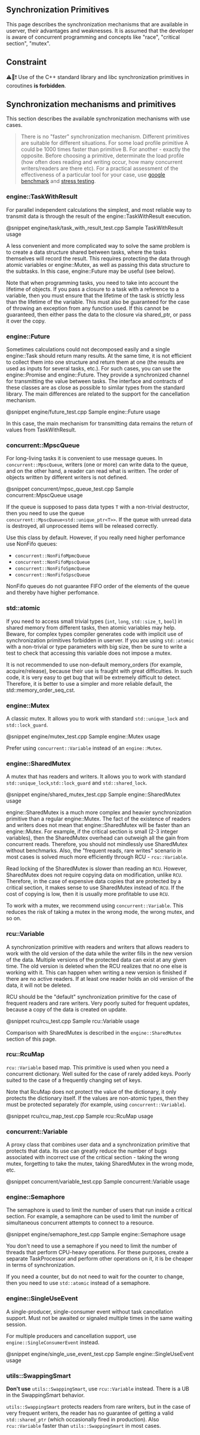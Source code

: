 ## Synchronization Primitives

This page describes the synchronization mechanisms that are available in userver, their advantages and weaknesses. 
It is assumed that the developer is aware of concurrent programming and concepts like "race", "critical section", "mutex".

## Constraint
⚠️🐙❗ Use of the C++ standard library and libc synchronization primitives in coroutines **is forbidden**.

## Synchronization mechanisms and primitives

This section describes the available synchronization mechanisms with use cases.

> There is no "faster" synchronization mechanism. Different primitives are suitable for different situations. 
> For some load profile primitive A could be 1000 times faster than primitive B. For another - exactly the opposite. 
> Before choosing a primitive, determinate the load profile 
> (how often does reading and writing occur, 
> how many concurrent writers/readers are there etc). 
> For a practical assessment of the effectiveness of a particular tool for your case, use 
> [google benchmark](https://github.com/google/benchmark) and [stress testing](https://wiki.yandex-team.ru/taxi/backend/userver/load/).


### engine::TaskWithResult

For parallel independent calculations the simplest, and most reliable way to transmit data is through the result of the engine::TaskWithResult execution.

@snippet engine/task/task_with_result_test.cpp  Sample TaskWithResult usage

A less convenient and more complicated way to solve the same problem is to create a data structure shared between tasks, where the tasks themselves will record the result. This requires protecting the data through atomic variables or engine::Mutex, as well as passing this data structure to the subtasks. In this case, engine::Future may be useful (see below).

Note that when programming tasks, you need to take into account the lifetime of objects. If you pass a closure to a task with a reference to a variable, then you must ensure that the lifetime of the task is strictly less than the lifetime of the variable. This must also be guaranteed for the case of throwing an exception from any function used. If this cannot be guaranteed, then either pass the data to the closure via shared_ptr, or pass it over the copy.


### engine::Future

Sometimes calculations could not decomposed easily and a single engine::Task should return many results. At the same time, it is not efficient to collect them into one structure and return them at one (the results are used as inputs for several tasks, etc.).
For such cases, you can use the engine::Promise and engine::Future. They provide a synchronized channel for transmitting the value between tasks.
The interface and contracts of these classes are as close as possible to similar types from the standard library. The main differences are related to the support for the cancellation mechanism.

@snippet engine/future_test.cpp  Sample engine::Future usage

In this case, the main mechanism for transmitting data remains the return of values from TaskWithResult.

### concurrent::MpscQueue

For long-living tasks it is convenient to use message queues.
In `concurrent::MpscQueue`, writers (one or more) can write data to the queue, and on the other hand, a reader can read what is written. The order of objects written by different writers is not defined.

@snippet concurrent/mpsc_queue_test.cpp  Sample concurrent::MpscQueue usage

If the queue is supposed to pass data types `T` with a non-trivial destructor, then you need to use the queue `concurrent::MpscQueue<std::unique_ptr<T>>`. If the queue with unread data is destroyed, all unprocessed items will be released correctly.

Use this class by default. However, if you really need higher perfomance use NonFifo queues:

* `concurrent::NonFifoMpmcQueue`
* `concurrent::NonFifoMpscQueue`
* `concurrent::NonFifoSpmcQueue`
* `concurrent::NonFifoSpscQueue`

NonFifo queues do not guarantee FIFO order of the elements of the queue and thereby have higher perfomance.

### std::atomic

If you need to access small trivial types (`int`, `long`, `std::size_t`, `bool`) in shared memory from different tasks, then atomic variables may help. Beware, for complex types compiler generates code with implicit use of synchronization primitives forbidden in userver. If you are using `std::atomic` with a non-trivial or type parameters with big size, then be sure to write a test to check that accessing this variable does not impose a mutex.

It is not recommended to use non-default memory_orders (for example, acquire/release), because their use is fraught with great difficulties. In such code, it is very easy to get bug that will be extremely difficult to detect. Therefore, it is better to use a simpler and more reliable default, the std::memory_order_seq_cst.

### engine::Mutex

A classic mutex. It allows you to work with standard `std::unique_lock` and `std::lock_guard`.

@snippet engine/mutex_test.cpp  Sample engine::Mutex usage


Prefer using `concurrent::Variable` instead of an `engine::Mutex`.


### engine::SharedMutex

A mutex that has readers and writers. It allows you to work with standard `std::unique_lock`,`std::lock_guard` and `std::shared_lock`.

@snippet engine/shared_mutex_test.cpp  Sample engine::SharedMutex usage

engine::SharedMutex is a much more complex and heavier synchronization primitive than a regular engine::Mutex. The fact of the existence of readers and writers does not mean that engine::SharedMutex will be faster than an  engine::Mutex. For example, if the critical section is small (2-3 integer variables), then the SharedMutex overhead can outweigh all the gain from concurrent reads. Therefore, you should not mindlessly use SharedMutex without benchmarks. Also, the "frequent reads, rare writes" scenario in most cases is solved much more efficiently through RCU - `rcu::Variable`.

Read locking of the SharedMutex is slower than reading an `RCU`. However, SharedMutex does not require copying data on modification, unlike `RCU`. Therefore, in the case of expensive data copies that are protected by a critical section, it makes sense to use SharedMutex instead of `RCU`. If the cost of copying is low, then it is usually more profitable to use `RCU`.

To work with a mutex, we recommend using `concurrent::Variable`. This reduces the risk of taking a mutex in the wrong mode, the wrong mutex, and so on.


### rcu::Variable

A synchronization primitive with readers and writers that allows readers to work with the old version of the data while the writer fills in the new version of the data. Multiple versions of the protected data can exist at any given time. The old version is deleted when the RCU realizes that no one else is working with it. This can happen when writing a new version is finished if there are no active readers. If at least one reader holds an old version of the data, it will not be deleted.


RCU should be the "default" synchronization primitive for the case of frequent readers and rare writers. Very poorly suited for frequent updates, because a copy of the data is created on update.

@snippet rcu/rcu_test.cpp  Sample rcu::Variable usage

Comparison with SharedMutex is described in the `engine::SharedMutex` section of this page.


### rcu::RcuMap

`rcu::Variable` based map. This primitive is used when you need a concurrent dictionary. Well suited for the case of rarely added keys. Poorly suited to the case of a frequently changing set of keys.

Note that RcuMap does not protect the value of the dictionary, it only protects the dictionary itself. If the values are non-atomic types, then they must be protected separately (for example, using `concurrent::Variable`).

@snippet rcu/rcu_map_test.cpp  Sample rcu::RcuMap usage

### concurrent::Variable

A proxy class that combines user data and a synchronization primitive that protects that data. Its use can greatly reduce the number of bugs associated with incorrect use of the critical section - taking the wrong mutex, forgetting to take the mutex, taking SharedMutex in the wrong mode, etc.

@snippet concurrent/variable_test.cpp  Sample concurrent::Variable usage

### engine::Semaphore

The semaphore is used to limit the number of users that run inside a critical section. For example, a semaphore can be used to limit the number of simultaneous concurrent attempts to connect to a resource.

@snippet engine/semaphore_test.cpp  Sample engine::Semaphore usage

You don't need to use a semaphore if you need to limit the number of threads that perform CPU-heavy operations. For these purposes, create a separate TaskProcessor and perform other operations on it, it is be cheaper in terms of synchronization.

If you need a counter, but do not need to wait for the counter to change, then you need to use `std::atomic` instead of a semaphore.

### engine::SingleUseEvent

A single-producer, single-consumer event without task cancellation support. Must not be awaited or signaled multiple times in the same waiting session.

For multiple producers and cancellation support, use `engine::SingleConsumerEvent` instead.

@snippet engine/single_use_event_test.cpp  Sample engine::SingleUseEvent usage

### utils::SwappingSmart

**Don't use** `utils::SwappingSmart`, use `rcu::Variable` instead. There is a UB in the SwappingSmart behavior.

`utils::SwappingSmart` protects readers from rare writers, but in the case of very frequent writers, the reader has no guarantee of getting a valid `std::shared_ptr` (which occasionally fired in production). Also `rcu::Variable` faster than `utils::SwappingSmart` in most cases.
